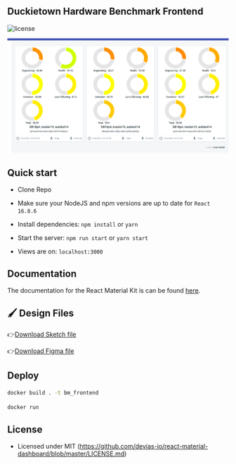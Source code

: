 ## Duckietown Hardware Benchmark Frontend

![license](https://img.shields.io/badge/license-MIT-blue.svg)

![Title_image](https://github.com/duckietown/dt-hardware-benchmark-frontend/blob/master/score_display.png)


## Quick start

- Clone Repo

- Make sure your NodeJS and npm versions are up to date for `React 16.8.6`

- Install dependencies: `npm install` or `yarn`

- Start the server: `npm run start` or `yarn start`

- Views are on: `localhost:3000`

## Documentation

The documentation for the React Material Kit is can be found [here](https://material-ui.com?ref=devias-io).

## 🖌 Design Files

👉[Download Sketch file](https://s3.eu-west-2.amazonaws.com/devias/products/react-material-dashboard/react-material-dashboard-free.sketch)

👉[Download Figma file](https://devias.s3.eu-west-2.amazonaws.com/products/react-material-dashboard/react-material-dashboard-free.fig)

## Deploy

```bash
docker build . -t bm_frontend

docker run 
```

## License

- Licensed under MIT (https://github.com/devias-io/react-material-dashboard/blob/master/LICENSE.md)

